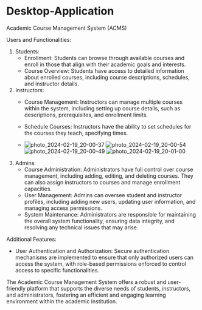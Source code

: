 # Desktop-Application

Academic Course Management System (ACMS)

Users and Functionalities:

1. Students:
   - Enrollment: Students can browse through available courses and enroll in those that align with their academic goals and interests.
   - Course Overview: Students have access to detailed information about enrolled courses, including course descriptions, schedules, and instructor details.
2. Instructors:
   - Course Management: Instructors can manage multiple courses within the system, including setting up course details, such as descriptions, prerequisites, and enrollment limits.
   - Schedule Courses: Instructors have the ability to set schedules for the courses they teach, specifying times.
  
   - ![photo_2024-02-19_20-00-37](https://github.com/MarinaFouad/Desktop-Application/assets/108586666/bafda755-3599-4f43-a61a-edb0478d417c)
![photo_2024-02-19_20-00-54](https://github.com/MarinaFouad/Desktop-Application/assets/108586666/f8c847e4-93d6-4c9f-b4c5-8745f7056dc8)
![photo_2024-02-19_20-00-49](https://github.com/MarinaFouad/Desktop-Application/assets/108586666/24c8a59a-b82b-46a4-b27f-e09c1408467d)
![photo_2024-02-19_20-01-00](https://github.com/MarinaFouad/Desktop-Application/assets/108586666/180fd1a3-298c-433e-8bac-6a7ac5be16c0)
3. Admins:
   - Course Administration: Administrators have full control over course management, including adding, editing, and deleting courses. They can also assign instructors to courses and manage enrollment capacities.
   - User Management: Admins can oversee student and instructor profiles, including adding new users, updating user information, and managing access permissions.
   - System Maintenance: Administrators are responsible for maintaining the overall system functionality, ensuring data integrity, and resolving any technical issues that may arise.


Additional Features:
- User Authentication and Authorization: Secure authentication mechanisms are implemented to ensure that only authorized users can access the system, with role-based permissions enforced to control access to specific functionalities.

The Academic Course Management System offers a robust and user-friendly platform that supports the diverse needs of students, instructors, and administrators, fostering an efficient and engaging learning environment within the academic institution.
